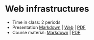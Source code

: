 # Web infrastructures

- Time in class: 2 periods
- Presentation [Markdown](./PRESENTATION.md) |
  [Web](https://heig-vd-dai-course.github.io/heig-vd-dai-course/21-web-infrastructures/)
  |
  [PDF](https://heig-vd-dai-course.github.io/heig-vd-dai-course/21-web-infrastructures/21-web-infrastructures-presentation.pdf)<!-- | [Video (in French)]() -->
- Course material: [Markdown](./COURSE_MATERIAL.md) |
  [PDF](https://heig-vd-dai-course.github.io/heig-vd-dai-course/21-web-infrastructures/21-web-infrastructures-course-material.pdf)
